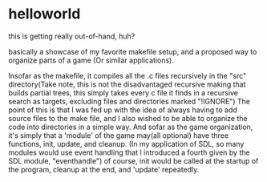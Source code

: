 # helloworld
this is getting really out-of-hand, huh?

basically a showcase of my favorite makefile setup, and a proposed way to organize parts of a game (Or similar applications).

Insofar as the makefile, it compiles all the .c files recursively in the "src" directory(Take note, this is not the disadvantaged recursive making that builds partial trees, this simply takes every c file it finds in a recursive search as targets, excluding files and directories marked "!IGNORE") The point of this is that I was fed up with the idea of always having to add source files to the make file, and I also wished to be able to organize the code into directories in a simple way. And sofar as the game organization, it's simply that a 'module' of the game may(all optional) have three functions, init, update, and cleanup. (In my application of SDL, so many modules would use event handling that I introduced a fourth given by the SDL module, "eventhandle") of course, init would be called at the startup of the program, cleanup at the end, and 'update' repeatedly.

